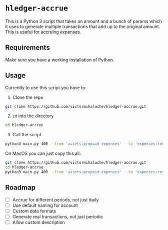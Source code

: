 # `hledger-accrue`

This is a Python 3 script that takes an amount and a bunch of params which it uses to generate multiple transactions that add up to the original amount. This is useful for accruing expenses.

## Requirements

Make sure you have a working installation of Python.

## Usage

Currently to use this script you have to:

1. Clone the repo

```sh
git clone https://github.com/victormihalache/hledger-accrue.git
```

2. `cd` into the directory

```sh
cd hledger-accrue
```

3. Call the script

```sh
python3 main.py 400 --from 'assets:prepaid expenses' --to 'expenses:rent' --start 2024-01-01 --end 2024-02-01 -c USD
```

On MacOS you can just copy this all:

```sh
git clone https://github.com/victormihalache/hledger-accrue.git
cd hledger-accrue
python3 main.py 400 --from 'assets:prepaid expenses' --to 'expenses:rent' --start 2024-01-01 --end 2024-02-01 -c USD | pbcopy
```

## Roadmap

- [ ] Accrue for different periods, not just daily
- [ ] Use default naming for account
- [ ] Custom date formats
- [ ] Generate real transactions, not just periodic
- [ ] Allow custom description
